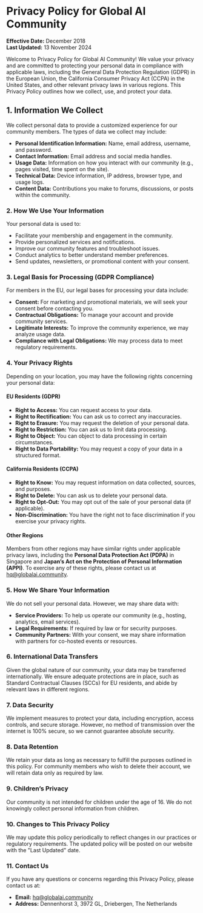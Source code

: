 # Privacy Policy for Global AI Community

**Effective Date:** December 2018  
**Last Updated:** 13 November 2024      
   
Welcome to Privacy Policy for Global AI Community! We value your privacy and are committed to protecting your personal data in compliance with applicable laws, including the General Data Protection Regulation (GDPR) in the European Union, the California Consumer Privacy Act (CCPA) in the United States, and other relevant privacy laws in various regions. This Privacy Policy outlines how we collect, use, and protect your data.    

## 1. **Information We Collect**
We collect personal data to provide a customized experience for our community members. The types of data we collect may include:
- **Personal Identification Information:** Name, email address, username, and password.
- **Contact Information:** Email address and social media handles.
- **Usage Data:** Information on how you interact with our community (e.g., pages visited, time spent on the site).
- **Technical Data:** Device information, IP address, browser type, and usage logs.
- **Content Data:** Contributions you make to forums, discussions, or posts within the community.
### 2. **How We Use Your Information**
Your personal data is used to:
- Facilitate your membership and engagement in the community.
- Provide personalized services and notifications.
- Improve our community features and troubleshoot issues.
- Conduct analytics to better understand member preferences.
- Send updates, newsletters, or promotional content with your consent.
### 3. **Legal Basis for Processing (GDPR Compliance)**
For members in the EU, our legal bases for processing your data include:
- **Consent:** For marketing and promotional materials, we will seek your consent before contacting you.
- **Contractual Obligations:** To manage your account and provide community services.
- **Legitimate Interests:** To improve the community experience, we may analyze usage data.
- **Compliance with Legal Obligations:** We may process data to meet regulatory requirements.
### 4. **Your Privacy Rights**
Depending on your location, you may have the following rights concerning your personal data:
#### **EU Residents (GDPR)**
- **Right to Access:** You can request access to your data.
- **Right to Rectification:** You can ask us to correct any inaccuracies.
- **Right to Erasure:** You may request the deletion of your personal data.
- **Right to Restriction:** You can ask us to limit data processing.
- **Right to Object:** You can object to data processing in certain circumstances.
- **Right to Data Portability:** You may request a copy of your data in a structured format.
#### **California Residents (CCPA)**
- **Right to Know:** You may request information on data collected, sources, and purposes.
- **Right to Delete:** You can ask us to delete your personal data.
- **Right to Opt-Out:** You may opt out of the sale of your personal data (if applicable).
- **Non-Discrimination:** You have the right not to face discrimination if you exercise your privacy rights.
#### **Other Regions**
Members from other regions may have similar rights under applicable privacy laws, including the **Personal Data Protection Act (PDPA)** in Singapore and **Japan’s Act on the Protection of Personal Information (APPI)**.
To exercise any of these rights, please contact us at hq@globalai.community.
### 5. **How We Share Your Information**
We do not sell your personal data. However, we may share data with:
- **Service Providers:** To help us operate our community (e.g., hosting, analytics, email services).
- **Legal Requirements:** If required by law or for security purposes.
- **Community Partners:** With your consent, we may share information with partners for co-hosted events or resources.
### 6. **International Data Transfers**
Given the global nature of our community, your data may be transferred internationally. We ensure adequate protections are in place, such as Standard Contractual Clauses (SCCs) for EU residents, and abide by relevant laws in different regions.
### 7. **Data Security**
We implement measures to protect your data, including encryption, access controls, and secure storage. However, no method of transmission over the internet is 100% secure, so we cannot guarantee absolute security.
### 8. **Data Retention**
We retain your data as long as necessary to fulfill the purposes outlined in this policy. For community members who wish to delete their account, we will retain data only as required by law.
### 9. **Children’s Privacy**
Our community is not intended for children under the age of 16. We do not knowingly collect personal information from children.
### 10. **Changes to This Privacy Policy**
We may update this policy periodically to reflect changes in our practices or regulatory requirements. The updated policy will be posted on our website with the "Last Updated" date.
### 11. **Contact Us**
If you have any questions or concerns regarding this Privacy Policy, please contact us at:
- **Email:** hq@globalai.community
- **Address:** Dennenhorst 3, 3972 GL, Driebergen, The Netherlands
